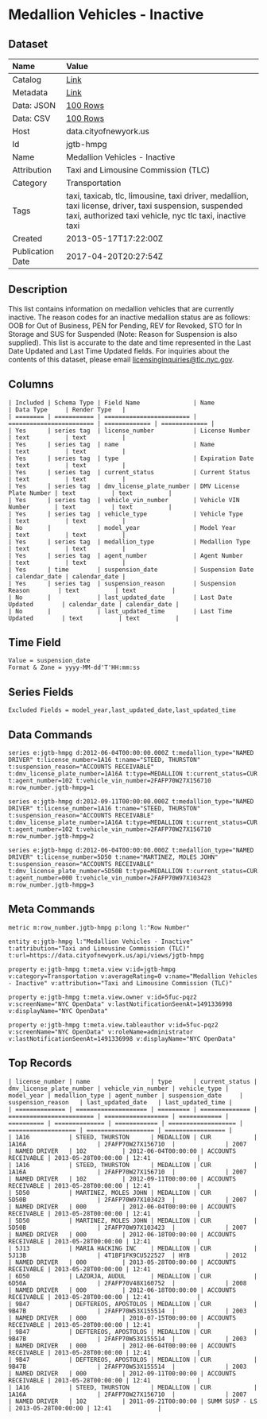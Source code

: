# Medallion Vehicles - Inactive

## Dataset

| Name | Value |
| :--- | :---- |
| Catalog | [Link](https://catalog.data.gov/dataset/medallion-vehicles-inactive-e07c9) |
| Metadata | [Link](https://data.cityofnewyork.us/api/views/jgtb-hmpg) |
| Data: JSON | [100 Rows](https://data.cityofnewyork.us/api/views/jgtb-hmpg/rows.json?max_rows=100) |
| Data: CSV | [100 Rows](https://data.cityofnewyork.us/api/views/jgtb-hmpg/rows.csv?max_rows=100) |
| Host | data.cityofnewyork.us |
| Id | jgtb-hmpg |
| Name | Medallion Vehicles - Inactive |
| Attribution | Taxi and Limousine Commission (TLC) |
| Category | Transportation |
| Tags | taxi, taxicab, tlc, limousine, taxi driver, medallion, taxi license, driver, taxi suspension, suspended taxi, authorized taxi vehicle, nyc tlc taxi, inactive taxi |
| Created | 2013-05-17T17:22:00Z |
| Publication Date | 2017-04-20T20:27:54Z |

## Description

This list contains information on medallion vehicles that are currently inactive. The reason codes for an inactive medallion status are as follows: OOB for Out of Business, PEN for Pending, REV for Revoked, STO for In Storage and SUS for Suspended (Note: Reason for Suspension is also supplied). This list is accurate to the date and time represented in the Last Date Updated and Last Time Updated fields. For inquiries about the contents of this dataset, please email licensinginquiries@tlc.nyc.gov.

## Columns

```ls
| Included | Schema Type | Field Name               | Name                     | Data Type     | Render Type   |
| ======== | =========== | ======================== | ======================== | ============= | ============= |
| Yes      | series tag  | license_number           | License Number           | text          | text          |
| Yes      | series tag  | name                     | Name                     | text          | text          |
| Yes      | series tag  | type                     | Expiration Date          | text          | text          |
| Yes      | series tag  | current_status           | Current Status           | text          | text          |
| Yes      | series tag  | dmv_license_plate_number | DMV License Plate Number | text          | text          |
| Yes      | series tag  | vehicle_vin_number       | Vehicle VIN Number       | text          | text          |
| Yes      | series tag  | vehicle_type             | Vehicle Type             | text          | text          |
| No       |             | model_year               | Model Year               | text          | text          |
| Yes      | series tag  | medallion_type           | Medallion Type           | text          | text          |
| Yes      | series tag  | agent_number             | Agent Number             | text          | text          |
| Yes      | time        | suspension_date          | Suspension Date          | calendar_date | calendar_date |
| Yes      | series tag  | suspension_reason        | Suspension Reason        | text          | text          |
| No       |             | last_updated_date        | Last Date Updated        | calendar_date | calendar_date |
| No       |             | last_updated_time        | Last Time Updated        | text          | text          |
```

## Time Field

```ls
Value = suspension_date
Format & Zone = yyyy-MM-dd'T'HH:mm:ss
```

## Series Fields

```ls
Excluded Fields = model_year,last_updated_date,last_updated_time
```

## Data Commands

```ls
series e:jgtb-hmpg d:2012-06-04T00:00:00.000Z t:medallion_type="NAMED DRIVER" t:license_number=1A16 t:name="STEED, THURSTON" t:suspension_reason="ACCOUNTS RECEIVABLE" t:dmv_license_plate_number=1A16A t:type=MEDALLION t:current_status=CUR t:agent_number=102 t:vehicle_vin_number=2FAFP70W27X156710 m:row_number.jgtb-hmpg=1

series e:jgtb-hmpg d:2012-09-11T00:00:00.000Z t:medallion_type="NAMED DRIVER" t:license_number=1A16 t:name="STEED, THURSTON" t:suspension_reason="ACCOUNTS RECEIVABLE" t:dmv_license_plate_number=1A16A t:type=MEDALLION t:current_status=CUR t:agent_number=102 t:vehicle_vin_number=2FAFP70W27X156710 m:row_number.jgtb-hmpg=2

series e:jgtb-hmpg d:2012-06-04T00:00:00.000Z t:medallion_type="NAMED DRIVER" t:license_number=5D50 t:name="MARTINEZ, MOLES JOHN" t:suspension_reason="ACCOUNTS RECEIVABLE" t:dmv_license_plate_number=5D50B t:type=MEDALLION t:current_status=CUR t:agent_number=000 t:vehicle_vin_number=2FAFP70W97X103423 m:row_number.jgtb-hmpg=3
```

## Meta Commands

```ls
metric m:row_number.jgtb-hmpg p:long l:"Row Number"

entity e:jgtb-hmpg l:"Medallion Vehicles - Inactive" t:attribution="Taxi and Limousine Commission (TLC)" t:url=https://data.cityofnewyork.us/api/views/jgtb-hmpg

property e:jgtb-hmpg t:meta.view v:id=jgtb-hmpg v:category=Transportation v:averageRating=0 v:name="Medallion Vehicles - Inactive" v:attribution="Taxi and Limousine Commission (TLC)"

property e:jgtb-hmpg t:meta.view.owner v:id=5fuc-pqz2 v:screenName="NYC OpenData" v:lastNotificationSeenAt=1491336998 v:displayName="NYC OpenData"

property e:jgtb-hmpg t:meta.view.tableauthor v:id=5fuc-pqz2 v:screenName="NYC OpenData" v:roleName=administrator v:lastNotificationSeenAt=1491336998 v:displayName="NYC OpenData"
```

## Top Records

```ls
| license_number | name                 | type      | current_status | dmv_license_plate_number | vehicle_vin_number | vehicle_type | model_year | medallion_type | agent_number | suspension_date     | suspension_reason   | last_updated_date   | last_updated_time | 
| ============== | ==================== | ========= | ============== | ======================== | ================== | ============ | ========== | ============== | ============ | =================== | =================== | =================== | ================= | 
| 1A16           | STEED, THURSTON      | MEDALLION | CUR            | 1A16A                    | 2FAFP70W27X156710  |              | 2007       | NAMED DRIVER   | 102          | 2012-06-04T00:00:00 | ACCOUNTS RECEIVABLE | 2013-05-28T00:00:00 | 12:41             | 
| 1A16           | STEED, THURSTON      | MEDALLION | CUR            | 1A16A                    | 2FAFP70W27X156710  |              | 2007       | NAMED DRIVER   | 102          | 2012-09-11T00:00:00 | ACCOUNTS RECEIVABLE | 2013-05-28T00:00:00 | 12:41             | 
| 5D50           | MARTINEZ, MOLES JOHN | MEDALLION | CUR            | 5D50B                    | 2FAFP70W97X103423  |              | 2007       | NAMED DRIVER   | 000          | 2012-06-04T00:00:00 | ACCOUNTS RECEIVABLE | 2013-05-28T00:00:00 | 12:41             | 
| 5D50           | MARTINEZ, MOLES JOHN | MEDALLION | CUR            | 5D50B                    | 2FAFP70W97X103423  |              | 2007       | NAMED DRIVER   | 000          | 2012-06-18T00:00:00 | ACCOUNTS RECEIVABLE | 2013-05-28T00:00:00 | 12:41             | 
| 5J13           | MARIA HACKING INC    | MEDALLION | CUR            | 5J13B                    | 4T1BF1FK9CU522527  | HYB          | 2012       | NAMED DRIVER   | 000          | 2013-05-28T00:00:00 | ACCOUNTS RECEIVABLE | 2013-05-28T00:00:00 | 12:41             | 
| 6D50           | LAZORJA, AUDUL       | MEDALLION | CUR            | 6D50A                    | 2FAFP70V48X160752  |              | 2008       | NAMED DRIVER   | 000          | 2012-06-18T00:00:00 | ACCOUNTS RECEIVABLE | 2013-05-28T00:00:00 | 12:41             | 
| 9B47           | DEFTEREOS, APOSTOLOS | MEDALLION | CUR            | 9B47B                    | 2FAFP70W53X155514  |              | 2003       | NAMED DRIVER   | 000          | 2010-07-15T00:00:00 | ACCOUNTS RECEIVABLE | 2013-05-28T00:00:00 | 12:41             | 
| 9B47           | DEFTEREOS, APOSTOLOS | MEDALLION | CUR            | 9B47B                    | 2FAFP70W53X155514  |              | 2003       | NAMED DRIVER   | 000          | 2012-06-04T00:00:00 | ACCOUNTS RECEIVABLE | 2013-05-28T00:00:00 | 12:41             | 
| 9B47           | DEFTEREOS, APOSTOLOS | MEDALLION | CUR            | 9B47B                    | 2FAFP70W53X155514  |              | 2003       | NAMED DRIVER   | 000          | 2012-09-11T00:00:00 | ACCOUNTS RECEIVABLE | 2013-05-28T00:00:00 | 12:41             | 
| 1A16           | STEED, THURSTON      | MEDALLION | CUR            | 1A16A                    | 2FAFP70W27X156710  |              | 2007       | NAMED DRIVER   | 102          | 2011-09-21T00:00:00 | SUMM SUSP - LS      | 2013-05-28T00:00:00 | 12:41             | 
```